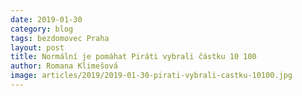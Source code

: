 ```yaml
---
date: 2019-01-30
category: blog
tags: bezdomovec Praha
layout: post
title: Normální je pomáhat Piráti vybrali částku 10 100
author: Romana Klimešová
image: articles/2019/2019-01-30-pirati-vybrali-castku-10100.jpg
---
```

